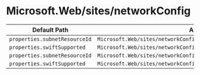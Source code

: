 # Microsoft.Web/sites/networkConfig

| Default Path | Alias |
|---|---|
| `properties.subnetResourceId` | `Microsoft.Web/sites/networkConfig/virtualNetwork.subnetResourceId` |
| `properties.swiftSupported` | `Microsoft.Web/sites/networkConfig/virtualNetwork.swiftSupported` |
| `properties.subnetResourceId` | `Microsoft.Web/sites/networkConfig/subnetResourceId` |
| `properties.swiftSupported` | `Microsoft.Web/sites/networkConfig/swiftSupported` |

